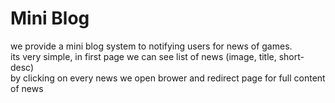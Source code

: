 # Mini Blog

we provide a mini blog system to notifying users for news of games.  
its very simple, in first page we can see list of news (image, title, short-desc)  
by clicking on every news we open brower and redirect page for full content of news